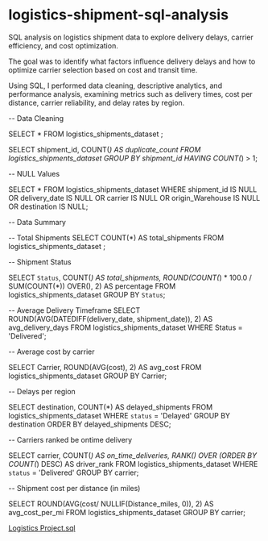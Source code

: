 # logistics-shipment-sql-analysis
SQL analysis on logistics shipment data to explore delivery delays, carrier efficiency, and cost optimization.

The goal was to identify what factors influence delivery delays and how to optimize carrier selection based on cost and transit time.

Using SQL, I performed data cleaning, descriptive analytics, and performance analysis, examining metrics such as delivery times, cost per distance, carrier reliability, and delay rates by region.

-- Data Cleaning

SELECT *
FROM logistics_shipments_dataset
;


SELECT 
shipment_id,
COUNT(*) AS duplicate_count
FROM logistics_shipments_dataset
GROUP BY shipment_id
HAVING COUNT(*) > 1;



-- NULL Values

SELECT *
FROM logistics_shipments_dataset
WHERE shipment_id IS NULL
OR delivery_date IS NULL
OR carrier IS NULL
OR origin_Warehouse IS NULL
OR destination IS NULL;
   
   
-- Data Summary


-- Total Shipments
SELECT COUNT(*) AS total_shipments
FROM logistics_shipments_dataset
;

--  Shipment Status

SELECT 
`Status`,
COUNT(*) AS total_shipments,
ROUND(COUNT(*) * 100.0 / SUM(COUNT(*)) OVER(), 2) AS percentage
FROM logistics_shipments_dataset
GROUP BY `Status`;

-- Average Delivery Timeframe
SELECT 
ROUND(AVG(DATEDIFF(delivery_date, shipment_date)), 2) AS avg_delivery_days
FROM logistics_shipments_dataset
WHERE Status = 'Delivered';


-- Average cost by carrier

SELECT 
Carrier,
ROUND(AVG(cost), 2) AS avg_cost
FROM logistics_shipments_dataset
GROUP BY Carrier;

-- Delays per region

SELECT 
destination,
COUNT(*) AS delayed_shipments
FROM logistics_shipments_dataset
WHERE `status` = 'Delayed'
GROUP BY destination
ORDER BY delayed_shipments DESC;

-- Carriers ranked be ontime delivery

SELECT 
carrier,
COUNT(*) AS on_time_deliveries,
RANK() OVER (ORDER BY COUNT(*) DESC) AS driver_rank
FROM logistics_shipments_dataset
WHERE `status` = 'Delivered'
GROUP BY carrier;

-- Shipment cost per distance (in miles)

SELECT 
ROUND(AVG(cost/ NULLIF(Distance_miles, 0)), 2) AS avg_cost_per_mi
FROM logistics_shipments_dataset
GROUP BY carrier;




[Logistics Project.sql](https://github.com/user-attachments/files/23007745/Logistics.Project.sql)
